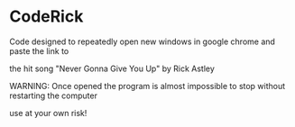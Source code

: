 # CodeRick
Code designed to repeatedly open new windows in google chrome and paste the link to 

the hit song "Never Gonna Give You Up" by Rick Astley 

 
WARNING: Once opened the program is almost impossible to stop without restarting the computer

use at your own risk!
